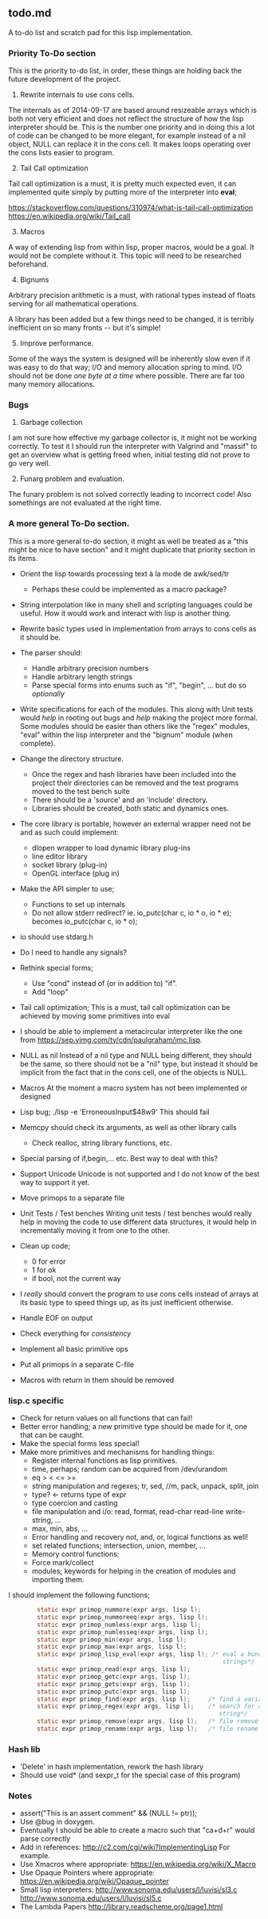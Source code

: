 ## todo.md

A to-do list and scratch pad for this lisp implementation.

### Priority To-Do section

This is the priority to-do list, in order, these things are holding back the
future development of the project.

1. Rewrite internals to use cons cells.

The internals as of 2014-09-17 are based around resizeable arrays which is both
not very efficient and does not reflect the structure of how the lisp
interpreter should be. This is the number one priority and in doing this a lot
of code can be changed to be more elegant, for example instead of a nil object,
NULL can replace it in the cons cell. It makes loops operating over the cons
lists easier to program.

2. Tail Call optimization

Tail call optimization is a must, it is pretty much expected even, it can
implemented quite simply by putting more of the interpreter into **eval**;

<https://stackoverflow.com/questions/310974/what-is-tail-call-optimization>
<https://en.wikipedia.org/wiki/Tail_call>

3. Macros

A way of extending lisp from within lisp, proper macros, would be a goal. It
would not be complete without it. This topic will need to be researched
beforehand.

4. Bignums

Arbitrary precision arithmetic is a must, with rational types instead of floats
serving for all mathematical operations.

A library has been added but a few things need to be changed, it is terribly
inefficient on so many fronts -- but it's simple!

5. Improve performance.

Some of the ways the system is designed will be inherently slow even if it was
easy to do that way; I/O and memory allocation spring to mind. I/O should not be
done *one byte at a time* where possible. There are far too many memory
allocations.


### Bugs

1. Garbage collection

I am not sure how effective my garbage collector is, it might not be working
correctly. To test it I should run the interpreter with Valgrind and "massif" to
get an overview what is getting freed when, initial testing did not prove to go
very well. 

2. Funarg problem and evaluation.

The funary problem is not solved correctly leading to incorrect code! Also
somethings are not evaluated at the right time.

### A more general To-Do section.

This is a more general to-do section, it might as well be treated as a "this
might be nice to have section" and it might duplicate that priority section in
its items.

* Orient the lisp towards processing text à la mode de awk/sed/tr 
  - Perhaps these could be implemented as a macro package?
* String interpolation like in many shell and scripting languages could
  be useful. How it would work and interact with lisp is another thing.
* Rewrite basic types used in implementation from arrays to cons
  cells as it should be.
 
* The parser should:
  - Handle arbitrary precision numbers
  - Handle arbitrary length strings
  - Parse special forms into enums such as
  "if", "begin", ...
  but do so *optionally*

* Write specifications for each of the modules. This along
  with Unit tests would *help* in rooting out bugs and *help*
  making the project more formal. Some modules should be easier
  than others like the "regex" modules, "eval" within the lisp
  interpreter and the "bignum" module (when complete).

* Change the directory structure.
  - Once the regex and hash libraries have been included into the
  project their directories can be removed and the test programs
  moved to the test bench suite
  - There should be a 'source' and an 'include' directory.
  - Libraries should be created, both static and dynamics ones.

* The core library is portable, however an external wrapper need
  not be and as such could implement:
  - dlopen wrapper to load dynamic library plug-ins
  - line editor library 
  - socket library (plug-in)
  - OpenGL interface (plug in)

* Make the API simpler to use;
  - Functions to set up internals
  - Do not allow stderr redirect? 
  ie. 
  io\_putc(char c, io * o, io * e);
  becomes
  io\_putc(char c, io * o);

* io should use stdarg.h

* Do I need to handle any signals?

* Rethink special forms;
  - Use "cond" instead of (or in addition to) "if".
  - Add "loop"

* Tail call optimization;
  This is a must, tail call optimization can be achieved by moving some
  primitives into eval

* I should be able to implement a metacircular interpreter like the
  one from <https://sep.yimg.com/ty/cdn/paulgraham/jmc.lisp>.

* NULL as nil
  Instead of a nil type and NULL being different, they should be the
  same, so there should not be a "nil" type, but instead it should be
  implicit from the fact that in the cons cell, one of the objects
  is NULL.

* Macros
  At the moment a macro system has not been implemented or designed

* Lisp bug; ./lisp -e 'ErroneousInput$48w9'
  This should fail

* Memcpy should check its arguments, as well as other library calls
  - Check realloc, string library functions, etc.

* Special parsing of if,begin,... etc. Best way to deal with this?

* Support Unicode
  Unicode is not supported and I do not know of the best way to support
  it yet.

* Move primops to a separate file

* Unit Tests / Test benches
  Writing unit tests / test benches would really help in moving the code
  to use different data structures, it would help in incrementally moving
  it from one to the other.

* Clean up code;
  - 0 for error
  - 1 for ok
  - if bool, not the current way

* I *really* should convert the program to use cons cells instead
  of arrays at its basic type to speed things up, as its just inefficient
  otherwise.
* Handle EOF on output
* Check everything for *consistency*
* Implement all basic primitive ops
* Put all primops in a separate C-file
* Macros with return in them should be removed

### lisp.c specific

* Check for return values on all functions that can fail!
* Better error handling; a new primitive type should be made
  for it, one that can be caught.
* Make the special forms less special!
* Make more primitives and mechanisms for handling things:
  - Register internal functions as lisp primitives.
  - time, perhaps; random can be acquired from /dev/urandom
  - eq > < <= >=
  - string manipulation and regexes; tr, sed, //m, pack, unpack, 
  split, join
  - type? <- returns type of expr
  - type coercion and casting
  - file manipulation and i/o: read, format, 
    read-char read-line write-string, ...
  - max, min, abs, ...
  - Error handling and recovery
  not, and, or, logical functions as well!
  - set related functions; intersection, union, member, ...
  - Memory control functions:
  - Force mark/collect
  - modules; keywords for helping in the creation of modules
  and importing them.

I should implement the following functions;

```c
        static expr primop_nummore(expr args, lisp l);
        static expr primop_nummoreeq(expr args, lisp l);
        static expr primop_numless(expr args, lisp l);
        static expr primop_numlesseq(expr args, lisp l);
        static expr primop_min(expr args, lisp l); 
        static expr primop_max(expr args, lisp l);
        static expr primop_lisp_eval(expr args, lisp l); /* eval a bunch of
                                                            strings*/
        static expr primop_read(expr args, lisp l);
        static expr primop_getc(expr args, lisp l);
        static expr primop_gets(expr args, lisp l);
        static expr primop_putc(expr args, lisp l);
        static expr primop_find(expr args, lisp l);     /* find a variable */
        static expr primop_regex(expr args, lisp l);    /* search for regex in
                                                           string*/
        static expr primop_remove(expr args, lisp l);   /* file remove */
        static expr primop_rename(expr args, lisp l);   /* file rename */
```

### Hash lib

* 'Delete' in hash implementation, rework the hash library
* Should use void\* (and sexpr\_t for the special case of this program)

### Notes

* assert("This is an assert comment" && (NULL != ptr));
* Use @bug in doxygen.
* Eventually I should be able to create a macro such that "ca+d+r" would parse
  correctly
* Add in references:
  <http://c2.com/cgi/wiki?ImplementingLisp>
  For example.
* Use Xmacros where appropriate:
  <https://en.wikipedia.org/wiki/X_Macro>
* Use Opaque Pointers where appropriate:
  <https://en.wikipedia.org/wiki/Opaque_pointer>
* Small lisp interpreters:
  <http://www.sonoma.edu/users/l/luvisi/sl3.c>
  <http://www.sonoma.edu/users/l/luvisi/sl5.c>
* The Lambda Papers
  <http://library.readscheme.org/page1.html>
